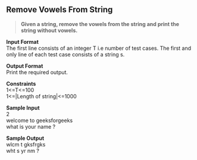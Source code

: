 ## Remove Vowels From String
> **Given a string, remove the vowels from the string and print the string without vowels.**

**Input Format**<br/>
The first line consists of an integer T i.e number of test cases. The first and only line of each test case consists of a string s. 

**Output Format** <br/>
Print the required output.

**Constraints**<br/>
1<=T<=100<br/>
1<=|Length of string|<=1000<br/>

**Sample Input**<br/>
2<br/>
welcome to geeksforgeeks<br/>
what is your name ?<br/>

**Sample Output**<br/>
wlcm t gksfrgks<br/>
wht s yr nm ?
